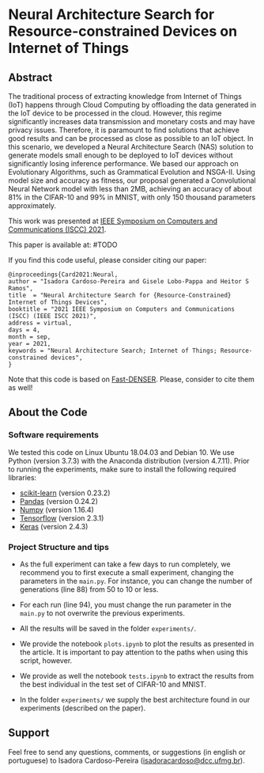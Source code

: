 # Neural Architecture Search for Resource-constrained Devices on Internet of Things

## Abstract

The traditional process of extracting knowledge from Internet of Things (IoT) happens through Cloud Computing by offloading the data generated in the IoT device to be processed in the cloud. 
However, this regime significantly increases data transmission and monetary costs and may have privacy issues. 
Therefore, it is paramount to find solutions that achieve good results and can be processed as close as possible to an IoT object. 
In this scenario, we developed a Neural Architecture Search (NAS) solution to generate models small enough to be deployed to IoT devices without significantly losing inference performance. 
We based our approach on Evolutionary Algorithms, such as Grammatical Evolution and NSGA-II. 
Using model size and accuracy as fitness, our proposal generated a Convolutional Neural Network model with less than 2MB, achieving an accuracy of about 81% in the CIFAR-10 and 99% in MNIST, with only 150 thousand parameters approximately.


This work was presented at [IEEE Symposium on Computers and Communications (ISCC) 2021](https://iscc2021.unipi.gr/index.php). 

This paper is available at: #TODO

If you find this code useful, please consider citing our paper:

```
@inproceedings{Card2021:Neural,
author = "Isadora Cardoso-Pereira and Gisele Lobo-Pappa and Heitor S Ramos",
title  = "Neural Architecture Search for {Resource-Constrained} Internet of Things Devices",
booktitle = "2021 IEEE Symposium on Computers and Communications (ISCC) (IEEE ISCC 2021)",
address = virtual,
days = 4,
month = sep,
year = 2021,
keywords = "Neural Architecture Search; Internet of Things; Resource-constrained devices",
}
```

Note that this code is based on [Fast-DENSER](https://github.com/fillassuncao/fast-denser). 
Please, consider to cite them as well!

## About the Code

### Software requirements

We tested this code on Linux Ubuntu 18.04.03 and Debian 10. 
We use Python (version 3.7.3) with the Anaconda distribution (version 4.7.11). 
Prior to running the experiments, make sure to install the following required libraries:

- [scikit-learn](https://scikit-learn.org/stable/) (version 0.23.2)
- [Pandas](https://pandas.pydata.org/) (version 0.24.2)
- [Numpy](https://numpy.org/) (version 1.16.4)
- [Tensorflow](https://www.tensorflow.org/) (version 2.3.1)
- [Keras](https://keras.io/) (version 2.4.3)


### Project Structure and tips

- As the full experiment can take a few days to run completely, we recommend you to first execute a small experiment, changing the parameters in the ``main.py``. 
For instance, you can change the number of generations (line 88) from 50 to 10 or less.

- For each run (line 94), you must change the run parameter in the ``main.py`` to not overwrite the previous experiments.

- All the results will be saved in the folder ``experiments/``.

- We provide the notebook ``plots.ipynb`` to plot the results as presented in the article. 
It is important to pay attention to the paths when using this script, however.

- We provide as well the notebook ``tests.ipynb`` to extract the results from the best individual in the test set of CIFAR-10 and MNIST.

- In the folder ``experiments/`` we supply the best architecture found in our experiments (described on the paper).


## Support

Feel free to send any questions, comments, or suggestions (in english or portuguese) to Isadora Cardoso-Pereira (isadoracardoso@dcc.ufmg.br).
